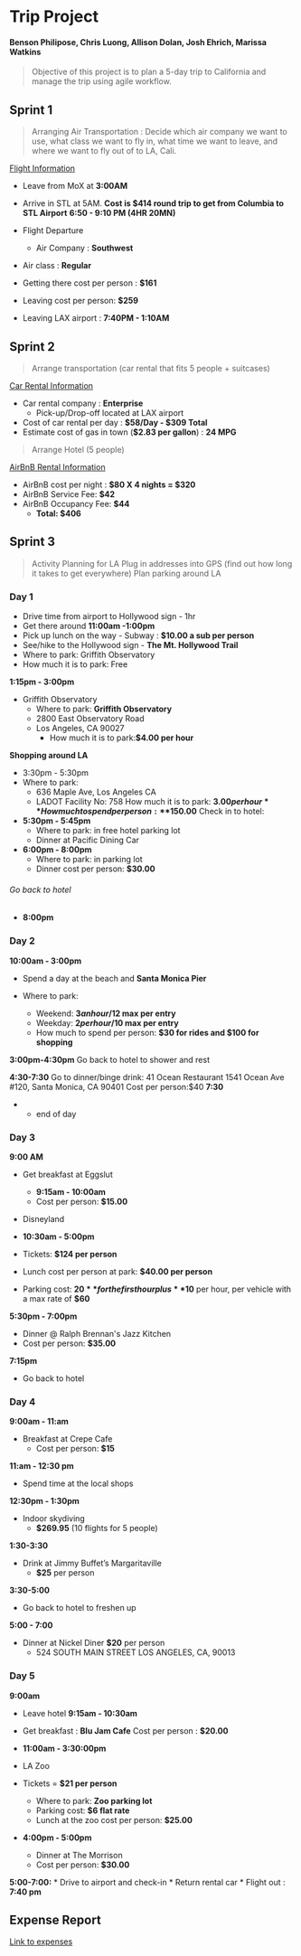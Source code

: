 # **Trip Project**
#### Benson Philipose, Chris Luong, Allison Dolan, Josh Ehrich, Marissa Watkins


> Objective of this project is to plan a 5-day trip to California and manage the trip using agile workflow.


## Sprint 1
> Arranging Air Transportation : Decide which air company we want to use, what class we want to fly in, what time we want to leave, and where we want to fly out of to LA, Cali. 

[Flight Information](https://github.com/jdez82/trip-planning/blob/master/Screenshots/Flight.JPG)

* Leave from MoX at **3:00AM**
* Arrive in STL at 5AM. **Cost is $414 round trip to get from Columbia to STL Airport**
**6:50 - 9:10 PM (4HR 20MN)** 
* Flight Departure 
    * Air Company :  **Southwest**

* Air class : **Regular**

* Getting there cost per person : **$161**

* Leaving cost per person: **$259**

* Leaving LAX airport : **7:40PM - 1:10AM**

## Sprint 2 

> Arrange transportation (car rental that fits 5 people + suitcases) 

[Car Rental Information](https://github.com/jdez82/trip-planning/blob/master/Screenshots/CarRental.png)


 
* Car rental company : **Enterprise**
    * Pick-up/Drop-off located at LAX airport
* Cost of car rental per day : **$58/Day - $309 Total** 
* Estimate cost of gas in town (**$2.83 per gallon**) : **24 MPG**

> Arrange Hotel (5 people)

[AirBnB Rental Information](https://github.com/jdez82/trip-planning/blob/master/Screenshots/Airbnb.JPG)


* AirBnB cost per night : **$80 X 4 nights = $320**
* AirBnB Service Fee: **$42**
* AirBnB Occupancy Fee: **$44**
    * **Total: $406**

## Sprint 3 
> Activity Planning for LA 
Plug in addresses into GPS (find out how long it takes to get everywhere) 
Plan parking around LA


### Day 1 

* Drive time from airport to Hollywood sign - 1hr 
* Get there around **11:00am -1:00pm**
* Pick up lunch on the way - Subway : **$10.00 a sub per person**
* See/hike to the Hollywood sign - **The Mt. Hollywood Trail**
* Where to park: Griffith Observatory 
* How much it is to park: Free

**1:15pm - 3:00pm** 
* Griffith Observatory 
	* Where to park: **Griffith Observatory**
	* 2800 East Observatory Road
	* Los Angeles, CA 90027
		* How much it is to park:**$4.00 per hour**

**Shopping around LA**
* 3:30pm - 5:30pm 
*   Where to park: 
	* 636 Maple Ave, Los Angeles CA
	* LADOT Facility No: 758
 How much it is to park: **$3.00 per hour**
How much to spend per person: **$150.00** 
Check in to hotel: 
* **5:30pm - 5:45pm**
	* Where to park: in free hotel parking lot
    * Dinner at Pacific Dining Car
* **6:00pm - 8:00pm**
	* Where to park: in parking lot
	* Dinner cost per person: **$30.00**

###### Go back to hotel 
* **8:00pm**


### Day 2

**10:00am - 3:00pm**
* Spend a day at the beach and **Santa Monica Pier**


* Where to park: 
	* Weekend: **$3 an hour/$12 max per entry**
	* Weekday: **$2 per hour/$10 max per entry**	
	* How much to spend per person: **$30 for rides and $100 for shopping**

**3:00pm-4:30pm**
	Go back to hotel to shower and rest

**4:30-7:30**
	Go to dinner/binge drink:
	41 Ocean Restaurant
	1541 Ocean Ave #120, Santa Monica, CA 90401
	Cost per person:$40
**7:30**
*  - end of day

### Day 3 

**9:00 AM** 
* Get breakfast at Eggslut
    * **9:15am - 10:00am**
    * Cost per person: **$15.00**

* Disneyland
 * **10:30am - 5:00pm** 
 * Tickets: **$124 per person**
 * Lunch cost per person at park: **$40.00 per person**
 * Parking cost: **$20** for the first hour plus **$10** per hour, per vehicle with a max rate of **$60**

**5:30pm - 7:00pm**
* Dinner @ Ralph Brennan's Jazz Kitchen
* Cost per person: **$35.00**

**7:15pm**
* Go back to hotel

### Day 4

**9:00am - 11:am**
* Breakfast at Crepe Cafe
	* Cost per person: **$15**

**11:am - 12:30 pm**
* Spend time at the local shops

**12:30pm - 1:30pm** 
* Indoor skydiving
    * **$269.95**  (10 flights for 5 people)

**1:30-3:30** 
* Drink at Jimmy Buffet’s Margaritaville
    * **$25** per person

**3:30-5:00** 
* Go back to hotel to freshen up

**5:00 - 7:00** 
* Dinner at Nickel Diner **$20** per person
	* 524 SOUTH MAIN STREET LOS ANGELES, CA, 90013 

### Day 5

**9:00am**
* Leave hotel 
**9:15am - 10:30am**
* Get breakfast : **Blu Jam Cafe**
	Cost per person : **$20.00**
* **11:00am - 3:30:00pm**	
* LA Zoo
* Tickets = **$21 per person**
	* Where to park: **Zoo parking lot**
    * Parking cost: **$6 flat rate**
	* Lunch at the zoo cost per person: **$25.00** 
* **4:00pm -  5:00pm**

    * Dinner at The Morrison
    * Cost per person: **$30.00**

**5:00-7:00:**
    * Drive to airport and check-in 
    * Return rental car
    * Flight out : **7:40 pm**
    
## Expense Report 
[Link to expenses](https://github.com/jdez82/trip-planning/blob/master/Screenshots/Expense%20report.png)

